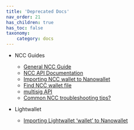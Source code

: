 ```yaml
---
title: 'Deprecated Docs'
nav_order: 21
has_children: true
has_toc: false
taxonomy:
    category: docs
---
```


* NCC Guides
    * [General NCC Guide](https://blog.nem.io/nem-quick-start-guide/)
    * [NCC API Documentation](https://www.nem.io/ncc/index.html)
    * [Importing NCC wallet to Nanowallet](https://forum.nem.io/t/exporting-wallet-from-ncc-into-nanowallet/3011)
    * [Find NCC wallet file](https://blog.nem.io/how-to-find-export-or-delete-your-wallet-and-address-book-file/)
    * [multisig API](https://blog.nem.io/multisig-api-programming-tutorial/)
    * [Common NCC troubleshooting tips?]()

* Lightwallet
    * [Importing Lightwallet ‘wallet’ to Nanowallet]()